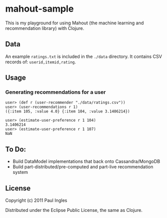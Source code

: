 # mahout-sample

This is my playground for using Mahout (the machine learning and
recommendation library) with Clojure.

## Data

An example `ratings.txt` is included in the `./data` directory. It
contains CSV records of: `userid,itemid,rating`.

## Usage

### Generating recommendations for a user

    user> (def r (user-recommender "./data/ratings.csv"))
    user> (user-recommendations r 1)
    ({:item 105, :value 4.0} {:item 104, :value 3.1406214})

    user> (estimate-user-preference r 1 104)
    3.1406214
    user> (estimate-user-preference r 1 107)
    NaN

## To Do:

* Build DataModel implementations that back onto Cassandra/MongoDB
* Build part-distributed/pre-computed and part-live recommendation system

## License

Copyright (c) 2011 Paul Ingles

Distributed under the Eclipse Public License, the same as Clojure.
